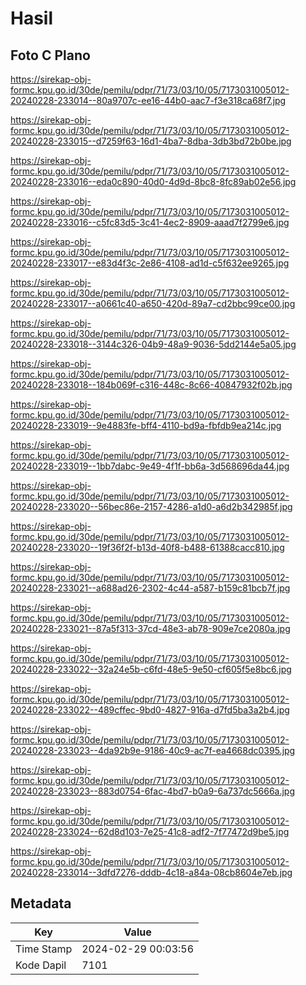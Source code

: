 # Hasil

## Foto C Plano

https://sirekap-obj-formc.kpu.go.id/30de/pemilu/pdpr/71/73/03/10/05/7173031005012-20240228-233014--80a9707c-ee16-44b0-aac7-f3e318ca68f7.jpg

https://sirekap-obj-formc.kpu.go.id/30de/pemilu/pdpr/71/73/03/10/05/7173031005012-20240228-233015--d7259f63-16d1-4ba7-8dba-3db3bd72b0be.jpg

https://sirekap-obj-formc.kpu.go.id/30de/pemilu/pdpr/71/73/03/10/05/7173031005012-20240228-233016--eda0c890-40d0-4d9d-8bc8-8fc89ab02e56.jpg

https://sirekap-obj-formc.kpu.go.id/30de/pemilu/pdpr/71/73/03/10/05/7173031005012-20240228-233016--c5fc83d5-3c41-4ec2-8909-aaad7f2799e6.jpg

https://sirekap-obj-formc.kpu.go.id/30de/pemilu/pdpr/71/73/03/10/05/7173031005012-20240228-233017--e83d4f3c-2e86-4108-ad1d-c5f632ee9265.jpg

https://sirekap-obj-formc.kpu.go.id/30de/pemilu/pdpr/71/73/03/10/05/7173031005012-20240228-233017--a0661c40-a650-420d-89a7-cd2bbc99ce00.jpg

https://sirekap-obj-formc.kpu.go.id/30de/pemilu/pdpr/71/73/03/10/05/7173031005012-20240228-233018--3144c326-04b9-48a9-9036-5dd2144e5a05.jpg

https://sirekap-obj-formc.kpu.go.id/30de/pemilu/pdpr/71/73/03/10/05/7173031005012-20240228-233018--184b069f-c316-448c-8c66-40847932f02b.jpg

https://sirekap-obj-formc.kpu.go.id/30de/pemilu/pdpr/71/73/03/10/05/7173031005012-20240228-233019--9e4883fe-bff4-4110-bd9a-fbfdb9ea214c.jpg

https://sirekap-obj-formc.kpu.go.id/30de/pemilu/pdpr/71/73/03/10/05/7173031005012-20240228-233019--1bb7dabc-9e49-4f1f-bb6a-3d568696da44.jpg

https://sirekap-obj-formc.kpu.go.id/30de/pemilu/pdpr/71/73/03/10/05/7173031005012-20240228-233020--56bec86e-2157-4286-a1d0-a6d2b342985f.jpg

https://sirekap-obj-formc.kpu.go.id/30de/pemilu/pdpr/71/73/03/10/05/7173031005012-20240228-233020--19f36f2f-b13d-40f8-b488-61388cacc810.jpg

https://sirekap-obj-formc.kpu.go.id/30de/pemilu/pdpr/71/73/03/10/05/7173031005012-20240228-233021--a688ad26-2302-4c44-a587-b159c81bcb7f.jpg

https://sirekap-obj-formc.kpu.go.id/30de/pemilu/pdpr/71/73/03/10/05/7173031005012-20240228-233021--87a5f313-37cd-48e3-ab78-909e7ce2080a.jpg

https://sirekap-obj-formc.kpu.go.id/30de/pemilu/pdpr/71/73/03/10/05/7173031005012-20240228-233022--32a24e5b-c6fd-48e5-9e50-cf605f5e8bc6.jpg

https://sirekap-obj-formc.kpu.go.id/30de/pemilu/pdpr/71/73/03/10/05/7173031005012-20240228-233022--489cffec-9bd0-4827-916a-d7fd5ba3a2b4.jpg

https://sirekap-obj-formc.kpu.go.id/30de/pemilu/pdpr/71/73/03/10/05/7173031005012-20240228-233023--4da92b9e-9186-40c9-ac7f-ea4668dc0395.jpg

https://sirekap-obj-formc.kpu.go.id/30de/pemilu/pdpr/71/73/03/10/05/7173031005012-20240228-233023--883d0754-6fac-4bd7-b0a9-6a737dc5666a.jpg

https://sirekap-obj-formc.kpu.go.id/30de/pemilu/pdpr/71/73/03/10/05/7173031005012-20240228-233024--62d8d103-7e25-41c8-adf2-7f77472d9be5.jpg

https://sirekap-obj-formc.kpu.go.id/30de/pemilu/pdpr/71/73/03/10/05/7173031005012-20240228-233014--3dfd7276-dddb-4c18-a84a-08cb8604e7eb.jpg


## Metadata

| Key        | Value               |
| ---------- | ------------------- |
| Time Stamp | 2024-02-29 00:03:56 |
| Kode Dapil | 7101                |



